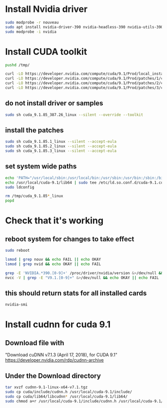 # Install Nvidia driver

```bash
sudo modprobe -r nouveau
sudo apt install nvidia-driver-390 nvidia-headless-390 nvidia-utils-390
sudo modprobe -i nvidia
```

# Install CUDA toolkit

```bash
pushd /tmp/

curl -LO https://developer.nvidia.com/compute/cuda/9.1/Prod/local_installers/cuda_9.1.85_387.26_linux
curl -LO https://developer.nvidia.com/compute/cuda/9.1/Prod/patches/1/cuda_9.1.85.1_linux
curl -LO https://developer.nvidia.com/compute/cuda/9.1/Prod/patches/2/cuda_9.1.85.2_linux
curl -LO https://developer.nvidia.com/compute/cuda/9.1/Prod/patches/3/cuda_9.1.85.3_linux
```

## do not install driver or samples

```bash
sudo sh cuda_9.1.85_387.26_linux --silent --override --toolkit
```


## install the patches


```bash
sudo sh cuda_9.1.85.1_linux --silent --accept-eula
sudo sh cuda_9.1.85.2_linux --silent --accept-eula
sudo sh cuda_9.1.85.3_linux --silent --accept-eula
```


## set system wide paths

```bash
echo 'PATH="/usr/local/sbin:/usr/local/bin:/usr/sbin:/usr/bin:/sbin:/bin:/usr/games:/usr/local/games:/usr/local/cuda/bin"' | sudo tee /etc/environment
echo /usr/local/cuda-9.1/lib64 | sudo tee /etc/ld.so.conf.d/cuda-9.1.conf
sudo ldconfig

rm /tmp/cuda_9.1.85*_linux
popd
```


# Check that it's working
## reboot system for changes to take effect

```bash
sudo reboot

lsmod | grep nouv && echo FAIL || echo OKAY
lsmod | grep nvid && echo OKAY || echo FAIL

grep -E 'NVIDIA.*390.[0-9]+' /proc/driver/nvidia/version &>/dev/null && echo OKAY || echo FAIL
nvcc -V | grep -E "V9.1.[0-9]+" &>/dev/null && echo OKAY || echo FAIL
```

## this should return stats for all installed cards

```bash
nvidia-smi
```
	
# Install cudnn for cuda 9.1

## Download file with 

"Download cuDNN v7.1.3 (April 17, 2018), for CUDA 9.1"
https://developer.nvidia.com/rdp/cudnn-archive

## Under the Download directory

```bash
tar xvzf cudnn-9.1-linux-x64-v7.1.tgz
sudo cp cuda/include/cudnn.h /usr/local/cuda-9.1/include/
sudo cp cuda/lib64/libcudnn* /usr/local/cuda-9.1/lib64/
sudo chmod a+r /usr/local/cuda-9.1/include/cudnn.h /usr/local/cuda-9.1/lib64/libcudnn*
```